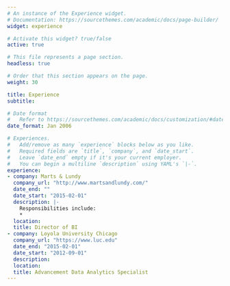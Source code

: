 ```yaml
---
# An instance of the Experience widget.
# Documentation: https://sourcethemes.com/academic/docs/page-builder/
widget: experience

# Activate this widget? true/false
active: true

# This file represents a page section.
headless: true

# Order that this section appears on the page.
weight: 30

title: Experience
subtitle:

# Date format
#   Refer to https://sourcethemes.com/academic/docs/customization/#date-format
date_format: Jan 2006

# Experiences.
#   Add/remove as many `experience` blocks below as you like.
#   Required fields are `title`, `company`, and `date_start`.
#   Leave `date_end` empty if it's your current employer.
#   You can begin a multiline `description` using YAML's `|-`.
experience:
- company: Marts & Lundy
  company_url: "http://www.martsandlundy.com/"
  date_end: ""
  date_start: "2015-02-01"
  description: |-
    Responsibilities include:
    * 
  location: 
  title: Director of BI
- company: Loyola University Chicago
  company_url: "https://www.luc.edu"
  date_end: "2015-02-01"
  date_start: "2012-09-01"
  description: 
  location: 
  title: Advancement Data Analytics Specialist
---
```

